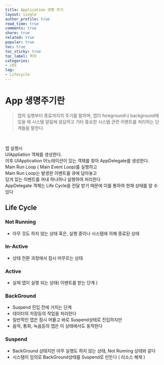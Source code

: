 ```yaml
---
title: Application 생명 주기
layout: single
author_profile: true
read_time: true
comments: true
share: true
related: true
popular: true
toc: true
toc_sticky: true
toc_label: 목차
categories:
- iOS
tag:
- Lifecycle
---
```


# App 생명주기란
> 앱의 실행부터 종료까지의 주기를 말하며, 앱이 foreground나 background에 있을 때 시스템 알림에 응답하고 기타 중요한 시스템 관련 이벤트를 처리하는 단계들을 말한다.<br>
<br>

앱 실행시 <br>
UIAppliation 객체를 생성한다.<br>
이후 UIApplication 어노테이션이 있는 객체를 찾아 AppDelegate를 생성한다.<br>
Main Run Loop ( Main Event Loop)를 실행하고<br>
Main Run Loop는 발생한 이벤트를 큐에 담아놓고<br>
담겨 있는 이벤트를 꺼내 하나하나 실행하여 처리한다<br>
AppDelegate 객체는 Life Cycle을 전달 받기 때문에 이를 통하여 현재 상태를 알 수 있다<br>


## Life Cycle

### Not Running
- 아무 것도 하지 않는 상태 혹은, 실행 중이나 시스템에 의해 종료된 상태

### In-Active
- 상태 전환 과정에서 잠시 머무르는 상태

### Active
- 실제 앱이 실행 되는 상태( 이벤트를 받는 단계 )

### BackGround
- Suspend 진입 전에 거치는 단계
- 데이터의 저장등의 작업을 처리한다
- 일반적인 앱은 잠시 머물고 바로 Suspend상태로 진입하지만
- 음악, 통화, 녹음등의 앱은 이 상태에서도 동작한다

### Suspend
- BackGround 상태지만 아무 실행도 하지 않는 상태, Not Running 상태와 같다
- 시스템이 임의로 BackGround상태를 Suspend로 만든다 ( 리소스 해제 )
